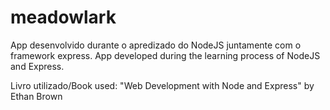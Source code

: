 # meadowlark
App desenvolvido durante o apredizado do NodeJS juntamente com o framework express.
App developed during the learning process of NodeJS and Express.

Livro utilizado/Book used:
"Web Development with Node and Express" by Ethan Brown
